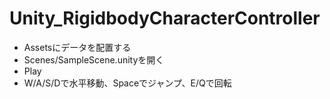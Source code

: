 # Unity_RigidbodyCharacterController
+ Assetsにデータを配置する
+ Scenes/SampleScene.unityを開く
+ Play
+ W/A/S/Dで水平移動、Spaceでジャンプ、E/Qで回転